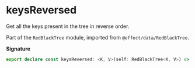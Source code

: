 # keysReversed

Get all the keys present in the tree in reverse order.

Part of the `RedBlackTree` module, imported from `@effect/data/RedBlackTree`.

**Signature**

```ts
export declare const keysReversed: <K, V>(self: RedBlackTree<K, V>) => IterableIterator<K>
```
